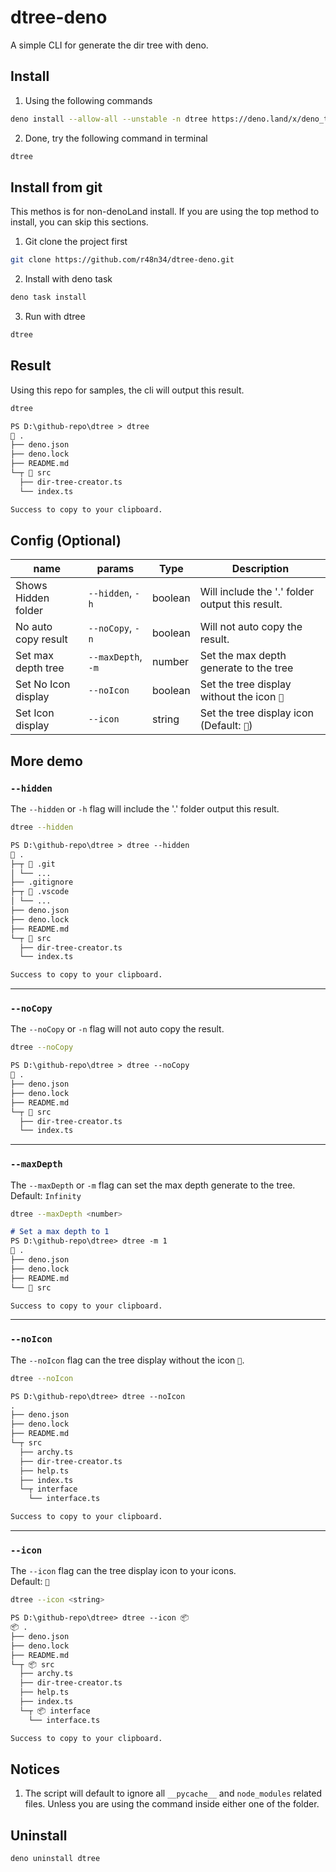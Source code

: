 # dtree-deno
A simple CLI for generate the dir tree with deno.

## Install 
1. Using the following commands
```bash
deno install --allow-all --unstable -n dtree https://deno.land/x/deno_tree/src/index.ts
```

2. Done, try the following command in terminal
```bash
dtree
```

## Install from git
This methos is for non-denoLand install. If you are using the top method to install, you can skip this sections. 

1. Git clone the project first
```bash
git clone https://github.com/r48n34/dtree-deno.git
```

2. Install with deno task
```bash
deno task install
```

3. Run with dtree
```bash
dtree
```

## Result
Using this repo for samples, the cli will output this result.

```bash
dtree
```

```md
PS D:\github-repo\dtree > dtree
📂 .
├── deno.json
├── deno.lock
├── README.md
└─┬ 📂 src
  ├── dir-tree-creator.ts
  └── index.ts

Success to copy to your clipboard.
```

## Config (Optional)

| name                      | params             | Type    | Description                                     |
| ------------------------- | ------------------ | ------- | ----------------------------------------------- |
| Shows Hidden folder       | `--hidden`, `-h`   | boolean | Will include the '.' folder output this result. |
| No auto copy result       | `--noCopy`, `-n`   | boolean | Will not auto copy the result.                  |
| Set max depth tree        | `--maxDepth`, `-m` | number  | Set the max depth generate to the tree          |
| Set No Icon display       | `--noIcon`         | boolean | Set the tree display without the icon `📂`      |
| Set Icon display          | `--icon`           | string  | Set the tree display icon (Default: `📂`)       |

## More demo

### `--hidden`

The `--hidden` or `-h` flag will include the '.' folder output this result.

```bash
dtree --hidden
```

```md
PS D:\github-repo\dtree > dtree --hidden
📂 .
├─┬ 📂 .git
│ └── ...
├── .gitignore
├─┬ 📂 .vscode
│ └── ...
├── deno.json
├── deno.lock
├── README.md
└─┬ 📂 src
  ├── dir-tree-creator.ts
  └── index.ts

Success to copy to your clipboard.
```

---

### `--noCopy`

The `--noCopy` or `-n` flag will not auto copy the result.

```bash
dtree --noCopy
```

```md
PS D:\github-repo\dtree > dtree --noCopy
📂 .
├── deno.json
├── deno.lock
├── README.md
└─┬ 📂 src
  ├── dir-tree-creator.ts
  └── index.ts
```

---

### `--maxDepth`

The `--maxDepth` or `-m` flag can set the max depth generate to the tree.  
Default: `Infinity`
```bash
dtree --maxDepth <number>
```

```md
# Set a max depth to 1
PS D:\github-repo\dtree> dtree -m 1
📂 .
├── deno.json
├── deno.lock
├── README.md
└── 📂 src

Success to copy to your clipboard.
```

---

### `--noIcon`

The `--noIcon` flag can the tree display without the icon `📂`.  

```bash
dtree --noIcon
```

```md
PS D:\github-repo\dtree> dtree --noIcon
.
├── deno.json
├── deno.lock
├── README.md
└─┬ src
  ├── archy.ts
  ├── dir-tree-creator.ts
  ├── help.ts
  ├── index.ts
  └─┬ interface
    └── interface.ts

Success to copy to your clipboard.
```

---

### `--icon`

The `--icon` flag can the tree display icon to your icons.  
Default: `📂`

```bash
dtree --icon <string>
```

```md
PS D:\github-repo\dtree> dtree --icon 📦
📦 .
├── deno.json
├── deno.lock
├── README.md
└─┬ 📦 src
  ├── archy.ts
  ├── dir-tree-creator.ts
  ├── help.ts
  ├── index.ts
  └─┬ 📦 interface
    └── interface.ts

Success to copy to your clipboard.
```

## Notices
1. The script will default to ignore all `__pycache__` and `node_modules` related files. Unless you are using the command inside either one of the folder.

## Uninstall 
```bash
deno uninstall dtree 
```
